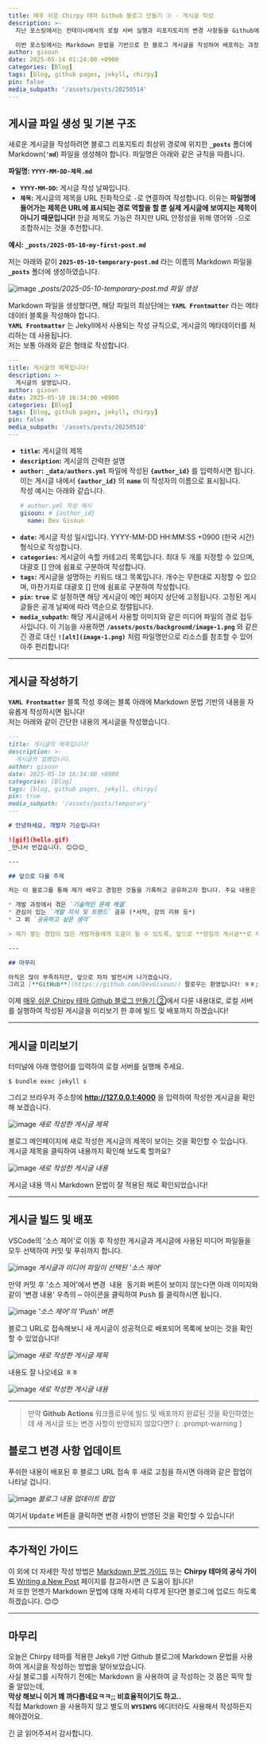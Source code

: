 ```yaml
---
title: 매우 쉬운 Chirpy 테마 Github 블로그 만들기 ③ - 게시글 작성
description: >-
  지난 포스팅에서는 컨테이너에서의 로컬 서버 실행과 리포지토리의 변경 사항들을 Github에 커밋 및 푸쉬하여 블로그를 빌드 후 배포까지 하는 과정을 다뤘습니다.</br>

  이번 포스팅에서는 Markdown 문법을 기반으로 한 블로그 게시글을 작성하여 배포하는 과정을 설명하도록 하겠습니다.
author: gisoun
date: 2025-05-14 01:24:00 +0900
categories: [Blog]
tags: [blog, github pages, jekyll, chirpy]
pin: false
media_subpath: '/assets/posts/20250514'
---
```


## 게시글 파일 생성 및 기본 구조

새로운 게시글을 작성하려면 블로그 리포지토리 최상위 경로에 위치한 **`_posts`** 폴더에 Markdown(**`'md`**) 파일을 생성해야 합니다. 파일명은 아래와 같은 규칙을 따릅니다.

**파일명: `YYYY-MM-DD-제목.md`**
- **`YYYY-MM-DD`:** 게시글 작성 날짜입니다.
- **`제목`:** 게시글의 제목을 URL 친화적으로 `-`로 연결하여 작성합니다. 이유는 **파일명에 들어가는 제목은 URL에 표시되는 경로 역할을 할 뿐 실제 게시글에 보여지는 제목이 아니기 때문입니다!** 한글 제목도 가능은 하지만 URL 안정성을 위해 영어와 `-`으로 조합하시는 것을 추천합니다.

**예시: `_posts/2025-05-10-my-first-post.md`**

저는 아래와 같이 **`2025-05-10-temporary-post.md`** 라는 이름의 Markdown 파일을 **`_posts`** 폴더에 생성하였습니다.

![image](create-a-new-post.png)
__posts/2025-05-10-temporary-post.md 파일 생성_

Markdown 파일을 생성했다면, 해당 파일의 최상단에는 **`YAML Frontmatter`** 라는 메타데이터 블록을 작성해야 합니다.  
**`YAML Frontmatter`** 는 Jekyll에서 사용되는 작성 규칙으로, 게시글의 메타데이터를 처리하는 데 사용됩니다.  
저는 보통 아래와 같은 형태로 작성합니다.

```yaml
---
title: 게시글의 제목입니다!
description: >-
  게시글의 설명입니다.
author: gisoun
date: 2025-05-10 16:34:00 +0900
categories: [Blog]
tags: [blog, github pages, jekyll, chirpy]
pin: false
media_subpath: '/assets/posts/20250510'
---
```

- **`title`:** 게시글의 제목
- **`description`:** 게시글의 간력한 설명
- **`author`:** **`_data/authors.yml`** 파일에 작성된 **`{author_id}`** 를 입력하시면 됩니다. 이는 게시글 내에서 **`{author_id}`** 의 **`name`** 이 작성자의 이름으로 표시됩니다.  
   작성 예시는 아래와 같습니다.  
   ```yaml
   # author.yml 작성 예시
   gisoun: # {author_id}
     name: Dev Gisoun
   ```
- **`date`:** 게시글 작성 일시입니다. YYYY-MM-DD HH:MM:SS +0900 (한국 시간) 형식으로 작성합니다.
- **`categories`:** 게시글이 속할 카테고리 목록입니다. 최대 두 개를 지정할 수 있으며, 대괄호 [] 안에 쉼표로 구분하여 작성합니다.
- **`tags`:** 게시글을 설명하는 키워드 태그 목록입니다. 개수는 무한대로 지정할 수 있으며, 마찬가지로 대괄호 [] 안에 쉼표로 구분하여 작성합니다.
- **`pin`:** **`true`** 로 설정하면 해당 게시글이 메인 페이지 상단에 고정됩니다. 고정된 게시글들은 공개 날짜에 따라 역순으로 정렬됩니다.
- **`media_subpath`:** 해당 게시글에서 사용할 이미지와 같은 미디어 파일의 경로 접두사입니다. 이 기능을 사용하면 **`/assets/posts/background/image-1.png`** 와 같은 긴 경로 대신 **`![alt](image-1.png)`** 처럼 파일명만으로 리소스를 참조할 수 있어 아주 편리합니다!

---

## 게시글 작성하기

**`YAML Frontmatter`** 블록 작성 후에는 블록 아래에 Markdown 문법 기반의 내용을 자유롭게 작성하시면 됩니다!  
저는 아래와 같이 간단한 내용의 게시글을 작성했습니다.

```markdown
---
title: 게시글의 제목입니다!
description: >-
  게시글의 설명입니다.
author: gisoun
date: 2025-05-10 16:34:00 +0900
categories: [Blog]
tags: [blog, github pages, jekyll, chirpy]
pin: true
media_subpath: '/assets/posts/temporary'
---

# 안녕하세요, 개발자 기순입니다!

![gif](hello.gif)
_만나서 반갑습니다. 😊😊😊_

---

## 앞으로 다룰 주제

저는 이 블로그를 통해 제가 배우고 경험한 것들을 기록하고 공유하고자 합니다. 주요 내용은 다음과 같습니다.

* 개발 과정에서 겪은 `기술적인 문제 해결` 
* 관심이 있는 `개발 지식 및 트렌드` 공유 (*서적, 강의 리뷰 등*)
* 그 외 `공유하고 싶은 생각`

> 제가 쌓는 경험이 많은 개발자들에게 도움이 될 수 있도록, 앞으로 **양질의 게시글**로 자주 찾아 뵙겠습니다.

---

## 마무리

아직은 많이 부족하지만, 앞으로 차차 발전시켜 나가겠습니다.  
그리고 [**GitHub**](https://github.com/DevGisoun/) 팔로우는 환영입니다! ㅎㅎ;
```

이제 [매우 쉬운 Chirpy 테마 Github 블로그 만들기 ②](https://devgisoun.github.io/posts/creating-a-github-blog-2/)에서 다룬 내용대로, 로컬 서버를 실행하여 작성된 게시글을 미리보기 한 후에 빌드 및 배포까지 하겠습니다! 

---

## 게시글 미리보기

터미널에 아래 명령어를 입력하여 로컬 서버를 실행해 주세요.
```terminal
$ bundle exec jekyll s
```

그리고 브라우저 주소창에 **http://127.0.0.1:4000** 을 입력하여 작성한 게시글을 확인해 보겠습니다.

![image](preview-a-new-post-1.png)
_새로 작성한 게시글 제목_

블로그 메인페이지에 새로 작성한 게시글의 제목이 보이는 것을 확인할 수 있습니다.  
게시글 제목을 클릭하여 내용까지 확인해 보도록 할까요?

![image](preview-a-new-post-2.png)
_새로 작성한 게시글 내용_

게시글 내용 역시 Markdown 문법이 잘 적용된 채로 확인되었습니다!

---

## 게시글 빌드 및 배포

VSCode의 '소스 제어'로 이동 후 작성한 게시글과 게시글에 사용된 미디어 파일들을 모두 선택하여 커밋 및 푸쉬까지 합니다.

![image](git-source-control-1.png)
_게시글과 미디어 파일이 선택된 '소스 제어'_

만약 커밋 후 '소스 제어'에서 <kbd>변경 내용 동기화</kbd> 버튼이 보이지 않는다면 아래 이미지와 같이 '변경 내용' 우측의 <kbd>⋯</kbd> 아이콘을 클릭하여 <kbd>Push</kbd> 를 클릭하시면 됩니다.

![image](git-source-control-2.png)
_'소스 제어'의 'Push' 버튼_

블로그 URL로 접속해보니 새 게시글이 성공적으로 배포되어 목록에 보이는 것을 확인할 수 있었습니다!

![image](a-new-post-1.png)
_새로 작성한 게시글 제목_

내용도 잘 나오네요 ㅎㅎ

![image](a-new-post-2.png)
_새로 작성한 게시글 내용_

---

> 만약 **Github Actions** 워크플로우에 빌드 및 배포까지 완료된 것을 확인하였는데 새 게시글 또는 변경 사항이 반영되지 않았다면?
{: .prompt-warning }

## 블로그 변경 사항 업데이트

푸쉬한 내용이 배포된 후 블로그 URL 접속 후 새로 고침을 하시면 아래와 같은 팝업이 나타날 겁니다.

![image](update-content.png)
_블로그 내용 업데이트 팝업_

여기서 <kbd>Update</kbd> 버튼을 클릭하면 변경 사항이 반영된 것을 확인할 수 있습니다!

---

## 추가적인 가이드

이 외에 더 자세한 작성 방법은 [Markdown 문법 가이드](https://www.markdownguide.org/basic-syntax/) 또는 **Chirpy 테마의 공식 가이드** [Writing a New Post](https://chirpy.cotes.page/posts/write-a-new-post/) 페이지를 참고하시면 큰 도움이 됩니다!  
저 또한 언젠가 Markdown 문법에 대해 자세히 다루게 된다면 블로그에 업로드 하도록 하겠습니다. 😊😊

---

## 마무리

오늘은 Chirpy 테마를 적용한 Jekyll 기반 Github 블로그에 Markdown 문법을 사용하여 게시글을 작성하는 방법을 알아보았습니다.  
사실 블로그를 시작하기 전에는 Markdown 을 사용하여 글 작성하는 것 쯤은 뚝딱 할 줄 알았는데,  
**막상 해보니 이거 꽤 까다롭네요ㅋㅋ;; 비효율적이기도 하고..**  
직접 Markdown 을 사용하지 않고 별도의 **`WYSIWYG`** 에디터라도 사용해서 작성하든지 해야겠어요.

긴 글 읽어주셔서 감사합니다.
